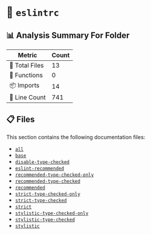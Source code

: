 # 📁 `eslintrc`

## 📊 Analysis Summary For Folder

| Metric | Count |
|--------|-------|
| 📁 Total Files | 13 |
| 🔧 Functions | 0 |
| 📦 Imports | 14 |
| 🔢 Line Count | 741 |


## 📋 Files

This section contains the following documentation files:

- [`all`](./all.md)
- [`base`](./base.md)
- [`disable-type-checked`](./disable-type-checked.md)
- [`eslint-recommended`](./eslint-recommended.md)
- [`recommended-type-checked-only`](./recommended-type-checked-only.md)
- [`recommended-type-checked`](./recommended-type-checked.md)
- [`recommended`](./recommended.md)
- [`strict-type-checked-only`](./strict-type-checked-only.md)
- [`strict-type-checked`](./strict-type-checked.md)
- [`strict`](./strict.md)
- [`stylistic-type-checked-only`](./stylistic-type-checked-only.md)
- [`stylistic-type-checked`](./stylistic-type-checked.md)
- [`stylistic`](./stylistic.md)